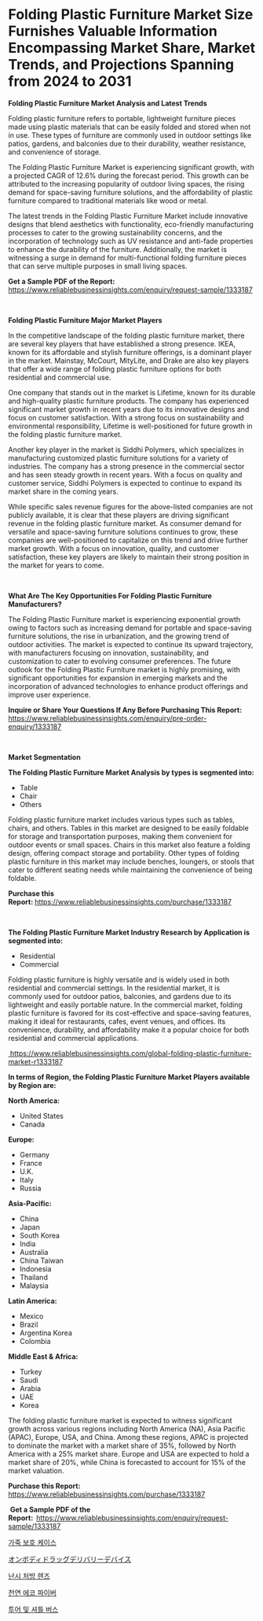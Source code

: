 <p><h1>Folding Plastic Furniture Market Size Furnishes Valuable Information Encompassing Market Share, Market Trends, and Projections Spanning from 2024 to 2031</h1></p><p><strong>Folding Plastic Furniture Market Analysis and Latest Trends</strong></p>
<p><p>Folding plastic furniture refers to portable, lightweight furniture pieces made using plastic materials that can be easily folded and stored when not in use. These types of furniture are commonly used in outdoor settings like patios, gardens, and balconies due to their durability, weather resistance, and convenience of storage.</p><p>The Folding Plastic Furniture Market is experiencing significant growth, with a projected CAGR of 12.6% during the forecast period. This growth can be attributed to the increasing popularity of outdoor living spaces, the rising demand for space-saving furniture solutions, and the affordability of plastic furniture compared to traditional materials like wood or metal.</p><p>The latest trends in the Folding Plastic Furniture Market include innovative designs that blend aesthetics with functionality, eco-friendly manufacturing processes to cater to the growing sustainability concerns, and the incorporation of technology such as UV resistance and anti-fade properties to enhance the durability of the furniture. Additionally, the market is witnessing a surge in demand for multi-functional folding furniture pieces that can serve multiple purposes in small living spaces.</p></p>
<p><strong>Get a Sample PDF of the Report:&nbsp;</strong> <a href="https://www.reliablebusinessinsights.com/enquiry/request-sample/1333187">https://www.reliablebusinessinsights.com/enquiry/request-sample/1333187</a></p>
<p>&nbsp;</p>
<p><strong>Folding Plastic Furniture Major Market Players</strong></p>
<p><p>In the competitive landscape of the folding plastic furniture market, there are several key players that have established a strong presence. IKEA, known for its affordable and stylish furniture offerings, is a dominant player in the market. Mainstay, McCourt, MityLite, and Drake are also key players that offer a wide range of folding plastic furniture options for both residential and commercial use.</p><p>One company that stands out in the market is Lifetime, known for its durable and high-quality plastic furniture products. The company has experienced significant market growth in recent years due to its innovative designs and focus on customer satisfaction. With a strong focus on sustainability and environmental responsibility, Lifetime is well-positioned for future growth in the folding plastic furniture market.</p><p>Another key player in the market is Siddhi Polymers, which specializes in manufacturing customized plastic furniture solutions for a variety of industries. The company has a strong presence in the commercial sector and has seen steady growth in recent years. With a focus on quality and customer service, Siddhi Polymers is expected to continue to expand its market share in the coming years.</p><p>While specific sales revenue figures for the above-listed companies are not publicly available, it is clear that these players are driving significant revenue in the folding plastic furniture market. As consumer demand for versatile and space-saving furniture solutions continues to grow, these companies are well-positioned to capitalize on this trend and drive further market growth. With a focus on innovation, quality, and customer satisfaction, these key players are likely to maintain their strong position in the market for years to come.</p></p>
<p>&nbsp;</p>
<p><strong>What Are The Key Opportunities For Folding Plastic Furniture Manufacturers?</strong></p>
<p><p>The Folding Plastic Furniture market is experiencing exponential growth owing to factors such as increasing demand for portable and space-saving furniture solutions, the rise in urbanization, and the growing trend of outdoor activities. The market is expected to continue its upward trajectory, with manufacturers focusing on innovation, sustainability, and customization to cater to evolving consumer preferences. The future outlook for the Folding Plastic Furniture market is highly promising, with significant opportunities for expansion in emerging markets and the incorporation of advanced technologies to enhance product offerings and improve user experience.</p></p>
<p><strong>Inquire or Share Your Questions If Any Before Purchasing This Report:</strong> <a href="https://www.reliablebusinessinsights.com/enquiry/pre-order-enquiry/1333187">https://www.reliablebusinessinsights.com/enquiry/pre-order-enquiry/1333187</a></p>
<p>&nbsp;</p>
<p><strong>Market Segmentation</strong></p>
<p><strong>The Folding Plastic Furniture Market Analysis by types is segmented into:</strong></p>
<p><ul><li>Table</li><li>Chair</li><li>Others</li></ul></p>
<p><p>Folding plastic furniture market includes various types such as tables, chairs, and others. Tables in this market are designed to be easily foldable for storage and transportation purposes, making them convenient for outdoor events or small spaces. Chairs in this market also feature a folding design, offering compact storage and portability. Other types of folding plastic furniture in this market may include benches, loungers, or stools that cater to different seating needs while maintaining the convenience of being foldable.</p></p>
<p><strong>Purchase this Report:&nbsp;</strong><a href="https://www.reliablebusinessinsights.com/purchase/1333187">https://www.reliablebusinessinsights.com/purchase/1333187</a></p>
<p>&nbsp;</p>
<p><strong>The Folding Plastic Furniture Market Industry Research by Application is segmented into:</strong></p>
<p><ul><li>Residential</li><li>Commercial</li></ul></p>
<p><p>Folding plastic furniture is highly versatile and is widely used in both residential and commercial settings. In the residential market, it is commonly used for outdoor patios, balconies, and gardens due to its lightweight and easily portable nature. In the commercial market, folding plastic furniture is favored for its cost-effective and space-saving features, making it ideal for restaurants, cafes, event venues, and offices. Its convenience, durability, and affordability make it a popular choice for both residential and commercial applications.</p></p>
<p><a href="https://www.reliablebusinessinsights.com/global-folding-plastic-furniture-market-r1333187">&nbsp;https://www.reliablebusinessinsights.com/global-folding-plastic-furniture-market-r1333187</a></p>
<p><strong>In terms of Region, the Folding Plastic Furniture Market Players available by Region are:</strong></p>
<p>
    <p> <strong> North America: </strong>
        <ul>
            <li>United States</li>
            <li>Canada</li>
        </ul>
        </p> 
    <p> <strong> Europe: </strong>
        <ul>
            <li>Germany</li>
            <li>France</li>
            <li>U.K.</li>
            <li>Italy</li>
            <li>Russia</li>
        </ul>
        </p> 
    <p> <strong> Asia-Pacific: </strong>
        <ul>
            <li>China</li>
            <li>Japan</li>
            <li>South Korea</li>
            <li>India</li>
            <li>Australia</li>
            <li>China Taiwan</li>
            <li>Indonesia</li>
            <li>Thailand</li>
            <li>Malaysia</li>
        </ul>
        </p> 
    <p> <strong> Latin America: </strong>
        <ul>
            <li>Mexico</li>
            <li>Brazil</li>
            <li>Argentina Korea</li>
            <li>Colombia</li>
        </ul>
        </p> 
    <p> <strong> Middle East & Africa: </strong>
        <ul>
            <li>Turkey</li>
            <li>Saudi</li>
            <li>Arabia</li>
            <li>UAE</li>
            <li>Korea</li>
        </ul>
    </p>
    </p>
<p><p>The folding plastic furniture market is expected to witness significant growth across various regions including North America (NA), Asia Pacific (APAC), Europe, USA, and China. Among these regions, APAC is projected to dominate the market with a market share of 35%, followed by North America with a 25% market share. Europe and USA are expected to hold a market share of 20%, while China is forecasted to account for 15% of the market valuation.</p></p>
<p><strong>Purchase this Report: </strong><a href="https://www.reliablebusinessinsights.com/purchase/1333187">https://www.reliablebusinessinsights.com/purchase/1333187</a></p>
<p>&nbsp;<strong>Get a Sample PDF of the Report:&nbsp;&nbsp;</strong><a href="https://www.reliablebusinessinsights.com/enquiry/request-sample/1333187">https://www.reliablebusinessinsights.com/enquiry/request-sample/1333187</a></p>
<p><strong></strong></p>
<p><p><a href="https://github.com/WilburKihn5676/Market-Research-Report-List-2/blob/main/829046792674.md">가죽 보호 케이스</a></p><p><a href="https://medium.com/@rodhoppe07/%E4%BD%93%E5%86%85%E5%8C%BB%E8%96%AC%E5%93%81%E6%8A%95%E4%B8%8E%E3%83%87%E3%83%90%E3%82%A4%E3%82%B9%E5%B8%82%E5%A0%B4%E3%81%AF-%E5%B8%82%E5%A0%B4%E3%82%B7%E3%82%A7%E3%82%A2-%E3%82%B5%E3%82%A4%E3%82%BA-2031%E5%B9%B4%E3%81%BE%E3%81%A7%E3%81%AE%E4%BA%88%E6%B8%AC%E3%81%AB%E7%84%A6%E7%82%B9%E3%82%92%E5%BD%93%E3%81%A6%E3%81%A6%E3%81%84%E3%81%BE%E3%81%99-94c3aed1753a">オンボディドラッグデリバリーデバイス</a></p><p><a href="https://github.com/vseigx30c9a1j/Market-Research-Report-List-2/blob/main/346794392673.md">난시 처방 렌즈</a></p><p><a href="https://medium.com/@obiemante1922/%EC%9E%90%EC%97%B0-%EC%97%90%EC%BD%94-%EC%84%AC%EC%9C%A0-%EC%8B%9C%EC%9E%A5-%EC%A0%84%EB%A7%9D-%EC%82%B0%EC%97%85-%EA%B0%9C%EC%9A%94-%EB%B0%8F-%EC%98%88%EC%B8%A1-2024%EB%85%84%EB%B6%80%ED%84%B0-2031%EB%85%84-350a08e48408">천연 에코 파이버</a></p><p><a href="https://medium.com/@felipegrrady654556/2024-2031%EB%85%84-%EA%B8%B0%EA%B0%84%EC%9D%84-%EC%9C%84%ED%95%9C-%ED%88%AC%EC%96%B4-%EB%B0%8F-%EC%85%94%ED%8B%80-%EB%B2%84%EC%8A%A4-%EC%8B%9C%EC%9E%A5-%EB%8F%99%ED%96%A5%EA%B3%BC-%EC%8B%9C%EC%9E%A5-%EB%B6%84%EC%84%9D%EC%9D%84-%EC%98%88%EC%B8%A1%ED%95%A9%EB%8B%88%EB%8B%A4-18aade38ff80">투어 및 셔틀 버스</a></p></p>